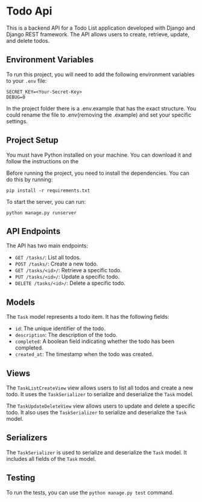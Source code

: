 # Todo Api

This is a backend API for a Todo List application developed with Django and Django REST framework. The API allows users to create, retrieve, update, and delete todos.

## Environment Variables

To run this project, you will need to add the following environment variables to your `.env` file:

```
SECRET_KEY=<Your-Secret-Key>
DEBUG=0
```

In the project folder there is a .env.example that has the exact structure. You could rename the file to .env(removing the .example) and set your specific settings.

## Project Setup

You must have Python installed on your machine. You can download it and follow the instructions on the

Before running the project, you need to install the dependencies. You can do this by running:

```
pip install -r requirements.txt
```

To start the server, you can run:

```
python manage.py runserver
```

## API Endpoints

The API has two main endpoints:

- `GET /tasks/`: List all todos.
- `POST /tasks/`: Create a new todo.
- `GET /tasks/<id>/`: Retrieve a specific todo.
- `PUT /tasks/<id>/`: Update a specific todo.
- `DELETE /tasks/<id>/`: Delete a specific todo.

## Models

The `Task` model represents a todo item. It has the following fields:

- `id`: The unique identifier of the todo.
- `description`: The description of the todo.
- `completed`: A boolean field indicating whether the todo has been completed.
- `created_at`: The timestamp when the todo was created.

## Views

The `TaskListCreateView` view allows users to list all todos and create a new todo. It uses the `TaskSerializer` to serialize and deserialize the `Task` model.

The `TaskUpdateDeleteView` view allows users to update and delete a specific todo. It also uses the `TaskSerializer` to serialize and deserialize the `Task` model.

## Serializers

The `TaskSerializer` is used to serialize and deserialize the `Task` model. It includes all fields of the `Task` model.

## Testing

To run the tests, you can use the `python manage.py test` command.
